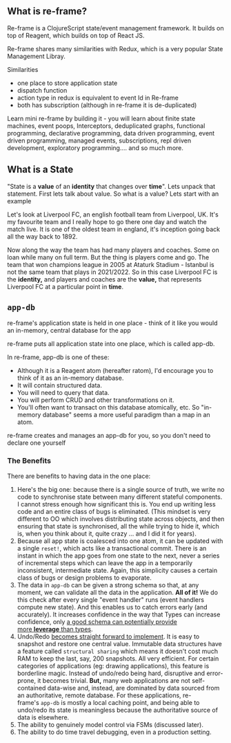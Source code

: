 ## What is re-frame?

Re-frame is a ClojureScript state/event management framework. It builds on top of Reagent, which builds on top of React JS.

Re-frame shares many similarities with Redux, which is a very popular State Management Libray.

Similarities

- one place to store application state
- dispatch function
- action type in redux is equivalent to event Id in Re-frame
- both has subscription (although in re-frame it is de-duplicated)

Learn mini re-frame by building it - you will learn about finite state machines, event poops, Interceptors, deduplicated graphs, functional programming, declarative programming, data driven programming, event driven programming, managed events, subscriptions, repl driven development, exploratory programming.... and so much more.


## What is a State

"State is a **value** of an **identity** that changes over **time**". Lets unpack that statement. First lets talk about value. So what is a value? Lets start with an example

Let's look at Liverpool FC, an english football team from Liverpool, UK. It's my favourite team and I really hope to go there one day and watch the match live. It is one of the oldest team in england, it's inception going back all the way back to 1892.

Now along the way the team has had many players and coaches. Some on loan while many on full term. But the thing is players come and go. The team that won champions league in 2005 at Ataturk Stadium - Istanbul is not the same team that plays in 2021/2022. So in this case Liverpool FC is the **identity,** and players and coaches are the **value,** that represents Liverpool FC at a particular point in **time**.


## `app-db`

re-frame's application state is held in one place - think of it like you would an in-memory, central database for the app

re-frame puts all application state into one place, which is called app-db.

In re-frame, app-db is one of these:

- Although it is a Reagent atom (hereafter ratom), I'd encourage you to think of it as an in-memory database.
- It will contain structured data.
- You will need to query that data.
- You will perform CRUD and other transformations on it.
- You'll often want to transact on this database atomically, etc. So "in-memory database" seems a more useful paradigm than a map in an atom.

re-frame creates and manages an app-db for you, so you don't need to declare one yourself

### The Benefits

There are benefits to having data in the one place:

1. Here's the big one: because there is a single source of truth, we write no code to synchronise state between many different stateful components. I cannot stress enough how significant this is. You end up writing less code and an entire class of bugs is eliminated. (This mindset is very different to OO which involves distributing state across objects, and then ensuring that state is synchronised, all the while trying to hide it, which is, when you think about it, quite crazy ... and I did it for years).
2. Because all app state is coalesced into one atom, it can be updated with a single `reset!`, which acts like a transactional commit. There is an instant in which the app goes from one state to the next, never a series of incremental steps which can leave the app in a temporarily inconsistent, intermediate state. Again, this simplicity causes a certain class of bugs or design problems to evaporate.
3. The data in `app-db` can be given a strong schema so that, at any moment, we can validate all the data in the application. **All of it!** We do this check after every single "event handler" runs (event handlers compute new state). And this enables us to catch errors early (and accurately). It increases confidence in the way that Types can increase confidence, only [a good schema can potentially provide more **leverage** than types](https://www.youtube.com/watch?v=nqY4nUMfus8).
4. Undo/Redo [becomes straight forward to implement](https://github.com/day8/re-frame-undo). It is easy to snapshot and restore one central value. Immutable data structures have a feature called `structural sharing` which means it doesn't cost much RAM to keep the last, say, 200 snapshots. All very efficient. For certain categories of applications (eg: drawing applications), this feature is borderline magic. Instead of undo/redo being hard, disruptive and error-prone, it becomes trivial. **But,** many web applications are not self-contained data-wise and, instead, are dominated by data sourced from an authoritative, remote database. For these applications, re-frame's `app-db` is mostly a local caching point, and being able to undo/redo its state is meaningless because the authoritative source of data is elsewhere.
5. The ability to genuinely model control via FSMs (discussed later).
6. The ability to do time travel debugging, even in a production setting.
